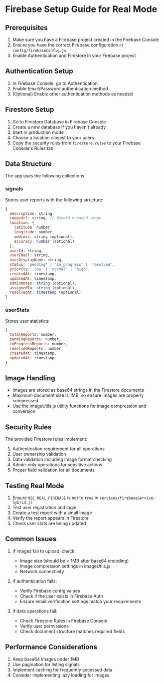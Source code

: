 # Firebase Setup Guide for Real Mode

## Prerequisites
1. Make sure you have a Firebase project created in the Firebase Console
2. Ensure you have the correct Firebase configuration in `config/firebaseConfig.js`
3. Enable Authentication and Firestore in your Firebase project

## Authentication Setup
1. In Firebase Console, go to Authentication
2. Enable Email/Password authentication method
3. (Optional) Enable other authentication methods as needed

## Firestore Setup
1. Go to Firestore Database in Firebase Console
2. Create a new database if you haven't already
3. Start in production mode
4. Choose a location closest to your users
5. Copy the security rules from `firestore.rules` to your Firebase Console's Rules tab

## Data Structure
The app uses the following collections:

### signals
Stores user reports with the following structure:
```javascript
{
  description: string,
  imageUrl: string, // Base64 encoded image
  location: {
    latitude: number,
    longitude: number,
    address: string (optional),
    accuracy: number (optional)
  },
  userId: string,
  userEmail: string,
  userDisplayName: string,
  status: 'pending' | 'in_progress' | 'resolved',
  priority: 'low' | 'normal' | 'high',
  createdAt: timestamp,
  updatedAt: timestamp,
  adminNotes: string (optional),
  assignedTo: string (optional),
  resolvedAt: timestamp (optional)
}
```

### userStats
Stores user statistics:
```javascript
{
  totalReports: number,
  pendingReports: number,
  inProgressReports: number,
  resolvedReports: number,
  createdAt: timestamp,
  updatedAt: timestamp
}
```

## Image Handling
- Images are stored as base64 strings in the Firestore documents
- Maximum document size is 1MB, so ensure images are properly compressed
- Use the imageUtils.js utility functions for image compression and conversion

## Security Rules
The provided Firestore rules implement:
1. Authentication requirement for all operations
2. User ownership validation
3. Data validation including image format checking
4. Admin-only operations for sensitive actions
5. Proper field validation for all documents

## Testing Real Mode
1. Ensure `USE_REAL_FIREBASE` is set to `true` in `services/firebaseService-hybrid.js`
2. Test user registration and login
3. Create a test report with a small image
4. Verify the report appears in Firestore
5. Check user stats are being updated

## Common Issues
1. If images fail to upload, check:
   - Image size (should be < 1MB after base64 encoding)
   - Image compression settings in imageUtils.js
   - Network connectivity

2. If authentication fails:
   - Verify Firebase config values
   - Check if the user exists in Firebase Auth
   - Ensure email verification settings match your requirements

3. If data operations fail:
   - Check Firestore Rules in Firebase Console
   - Verify user permissions
   - Check document structure matches required fields

## Performance Considerations
1. Keep base64 images under 1MB
2. Use pagination for listing signals
3. Implement caching for frequently accessed data
4. Consider implementing lazy loading for images